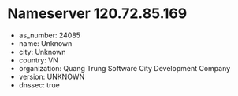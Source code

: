 # Nameserver 120.72.85.169

* as_number: 24085
* name: Unknown
* city: Unknown
* country: VN
* organization: Quang Trung Software City Development Company
* version: UNKNOWN
* dnssec: true
